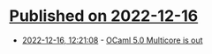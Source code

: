 # [Published on 2022-12-16](index.md)

* [2022-12-16, 12:21:08](https://news.ycombinator.com/item?id=34013767) - [OCaml 5.0 Multicore is out](https://discuss.ocaml.org/t/ocaml-5-0-0-is-out/10974)
